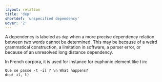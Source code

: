 ```yaml
---
layout: relation
title: 'dep'
shortdef: 'unspecified dependency'
udver: '2'
---
```


A dependency is labeled as `dep` when a more precise dependency relation between two words cannot be determined.
This may be because of a weird grammatical construction, a limitation in software, a parser error, or because of an unresolved long distance dependency.

In French corpora, it is used for instance for euphonic element like *t* in:

~~~ sdparse
Que se passe -t -il ? \n What happens?
dep(-il,-t)
~~~

<!-- Interlanguage links updated Po lis 14 15:35:20 CET 2022 -->

